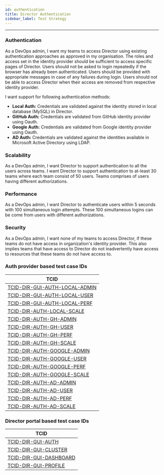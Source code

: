 ```yaml
---
id: authentication
title: Director Authentication
sidebar_label: Test Strategy
---
```

------

### Authentication
As a DevOps admin, I want my teams to access Director using existing authentication approaches as approved in my organisation. The roles and access set in the identity provider should be sufficient to access specific pages of Director. Users should not be asked to login repeatedly if the browser has already been authenticated. Users should be provided with appropriate messages in case of any failures during login. Users should not be able to access Director when their access are removed from respective identity provider.

I want support for following authentication methods:
- **Local Auth:** Credentials are validated against the identity stored in local database (MySQL) in Director.
- **GitHub Auth:** Credentials are validated from GitHub identity provider using Oauth. 
- **Google Auth:** Credentials are validated from Google identity provider using Oauth.
- **AD Auth:** Credentials are validated against the identities available in Microsoft Active Directory using LDAP. 


### Scalability
As a DevOps admin, I want Director to support authentication to all the users across teams. I want Director to support authentication to at-least 30 teams where each team consist of 50 users. Teams comprises of users having different authorizations.

### Performance
As a DevOps admin, I want Director to authenticate users within 5 seconds with 100 simultaneous login attempts. These 100 simultaneous logins can be come from users with different authorizations.

### Security
As a DevOps admin, I want none of my teams to access Director, if these teams do not have access in organization's identity provider. This also implies teams that have access to Director do not inadvertently have access to resources that these teams do not have access to. 

### Auth provider based test case IDs

| TCID                                                    		  |
| ----------------------------------------------------------------|
| [TCID-DIR-GUI-AUTH-LOCAL-ADMIN](TCID-DIR-GUI-AUTH-LOCAL-ADMIN)  |
| [TCID-DIR-GUI-AUTH-LOCAL-USER](TCID-DIR-GUI-AUTH-LOCAL-USER)    |
| [TCID-DIR-GUI-AUTH-LOCAL-PERF](TCID-DIR-GUI-AUTH-LOCAL-PERF)    |
| [TCID-DIR-AUTH-LOCAL-SCALE](TCID-DIR-AUTH-LOCAL-SCALE)  		  |
| [TCID-DIR-AUTH-GH-ADMIN](TCID-DIR-AUTH-GH-ADMIN)        		  |
| [TCID-DIR-AUTH-GH-USER](TCID-DIR-AUTH-GH-USER)          		  |
| [TCID-DIR-AUTH-GH-PERF](TCID-DIR-AUTH-GH-PERF)          		  |
| [TCID-DIR-AUTH-GH-SCALE](TCID-DIR-AUTH-GH-SCALE)        		  |
| [TCID-DIR-AUTH-GOOGLE-ADMIN](TCID-DIR-AUTH-GOOGLE-ADMIN)		  |
| [TCID-DIR-AUTH-GOOGLE-USER](TCID-DIR-AUTH-GOOGLE-USER)  		  |
| [TCID-DIR-AUTH-GOOGLE-PERF](TCID-DIR-AUTH-GOOGLE-PERF)  		  |
| [TCID-DIR-AUTH-GOOGLE-SCALE](TCID-DIR-AUTH-GOOGLE-SCALE)		  |
| [TCID-DIR-AUTH-AD-ADMIN](TCID-DIR-AUTH-AD-ADMIN)        		  |
| [TCID-DIR-AUTH-AD-USER](TCID-DIR-AUTH-AD-USER)          		  |
| [TCID-DIR-AUTH-AD-PERF](TCID-DIR-AUTH-AD-PERF)          		  |
| [TCID-DIR-AUTH-AD-SCALE](TCID-DIR-AUTH-AD-SCALE)        		  |

### Director portal based test case IDs

| TCID                                                      |
| --------------------------------------------------------- |
| [TCID-DIR-GUI-AUTH](TCID-DIR-GUI-AUTH)                    |
| [TCID-DIR-GUI-CLUSTER](TCID-DIR-GUI-CLUSTER)              |
| [TCID-DIR-GUI-DASHBOARD](TCID-DIR-GUI-DASHBOARD)          |
| [TCID-DIR-GUI-PROFILE](TCID-DIR-GUI-PROFILE)				|